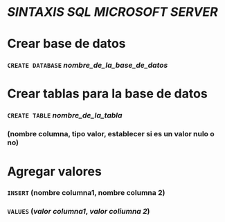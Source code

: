 # ***SINTAXIS SQL MICROSOFT SERVER***

# **Crear base de datos** 
### `CREATE DATABASE` *nombre_de_la_base_de_datos*


# **Crear tablas para la base de datos**
### `CREATE TABLE` *nombre_de_la_tabla*
### (nombre columna, tipo valor, establecer si es un valor nulo o no)


# **Agregar valores**
### `INSERT` (nombre columna1, nombre columna 2)
### `VALUES` (*valor columna1*, *valor coliumna 2*)





